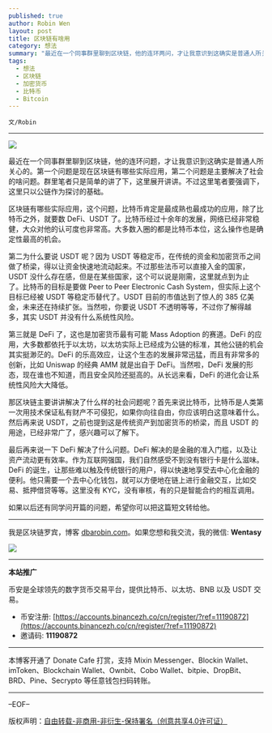 ```yaml
---
published: true
author: Robin Wen
layout: post
title: 区块链有啥用
category: 想法
summary: "最近在一个同事群里聊到区块链，他的连环两问，才让我意识到这确实是普通人所关心的。第一个问题是现在区块链有哪些实际应用，第二个问题是主要解决了社会的啥问题。群里笔者只是简单的讲了下，这里展开讲讲。不过这里笔者要强调下，这里只以公链作为探讨的基础。如果以后还有同学问开篇的问题，希望你可以把这篇短文转给他。"
tags:
  - 想法
  - 区块链
  - 加密货币
  - 比特币
  - Bitcoin
---
```


`文/Robin`

***

![](https://cdn.dbarobin.com/j8fzuvl.png)

最近在一个同事群里聊到区块链，他的连环问题，才让我意识到这确实是普通人所关心的。第一个问题是现在区块链有哪些实际应用，第二个问题是主要解决了社会的啥问题。群里笔者只是简单的讲了下，这里展开讲讲。不过这里笔者要强调下，这里只以公链作为探讨的基础。

区块链有哪些实际应用，这个问题，比特币肯定是最成熟也最成功的应用，除了比特币之外，就要数 DeFi、USDT 了。比特币经过十余年的发展，网络已经非常稳健，大众对他的认可度也非常高。大多数入圈的都是比特币本位，这么操作也是确定性最高的机会。

第二为什么要说 USDT 呢？因为 USDT 等稳定币，在传统的资金和加密货币之间做了桥梁，得以让资金快速地流动起来。不过那些法币可以直接入金的国家，USDT 没什么存在感，但是在某些国家，这个可以说是刚需，这里就点到为止了。比特币的目标是要做 Peer to Peer Electronic Cash System，但实际上这个目标已经被 USDT 等稳定币替代了。USDT 目前的市值达到了惊人的 385 亿美金，未来还在持续扩张。当然啦，你要说 USDT 不透明等等，不过你了解得越多，其实 USDT 并没有什么系统性风险。

第三就是 DeFi 了，这也是加密货币最有可能 Mass Adoption 的赛道。DeFi 的应用，大多数都依托于以太坊，以太坊实际上已经成为公链的标准，其他公链的机会其实挺渺茫的。DeFi 的乐高效应，让这个生态的发展非常迅猛，而且有非常多的创新，比如 Uniswap 的经典 AMM 就是出自于 DeFi。当然啦，DeFi 发展的形态，现在谁也不知道，而且安全风险还挺高的。从长远来看，DeFi 的进化会让系统性风险大大降低。

那区块链主要讲讲解决了什么样的社会问题呢？首先来说比特币，比特币是人类第一次用技术保证私有财产不可侵犯，如果你向往自由，你应该明白这意味着什么。然后再来说 USDT，之前也提到这是传统资产到加密货币的桥梁，而且 USDT 的用途，已经非常广了，感兴趣可以了解下。

最后再来说一下 DeFi 解决了什么问题。DeFi 解决的是金融的准入门槛，以及让资产流动更有效率。作为互联网强国，我们自然感受不到没有银行卡是什么滋味。DeFi 的诞生，让那些难以触及传统银行的用户，得以快速地享受去中心化金融的便利。他只需要一个去中心化钱包，就可以方便地在链上进行金融交互，比如交易、抵押借贷等等。这里没有 KYC，没有审核，有的只是智能合约的相互调用。

如果以后还有同学问开篇的问题，希望你可以把这篇短文转给他。

***

我是区块链罗宾，博客 [dbarobin.com](https://dbarobin.com/)。如果您想和我交流，我的微信: **Wentasy**

![](https://cdn.dbarobin.com/v4yywe2.png)

***

**本站推广**

币安是全球领先的数字货币交易平台，提供比特币、以太坊、BNB 以及 USDT 交易。

* 币安注册: [https://accounts.binancezh.co/cn/register/?ref=11190872](https://accounts.binancezh.co/cn/register/?ref=11190872)
* 邀请码: **11190872**

***

本博客开通了 Donate Cafe 打赏，支持 Mixin Messenger、Blockin Wallet、imToken、Blockchain Wallet、Ownbit、Cobo Wallet、bitpie、DropBit、BRD、Pine、Secrypto 等任意钱包扫码转账。

<center>
    <div class="--donate-button"
         data-button-id="f8b9df0d-af9a-460d-8258-d3f435445075"
    ></div>
</center>

***

–EOF–

版权声明：[自由转载-非商用-非衍生-保持署名（创意共享4.0许可证）](http://creativecommons.org/licenses/by-nc-nd/4.0/deed.zh)